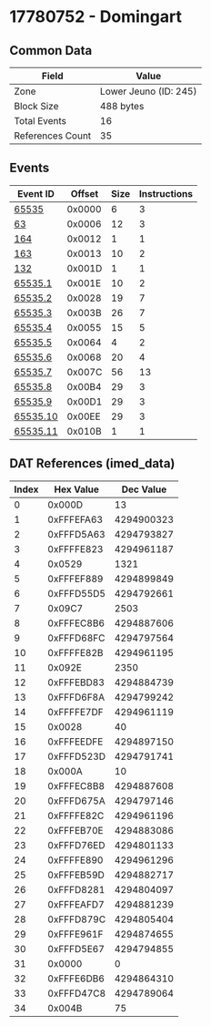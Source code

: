 # 17780752 - Domingart

## Common Data

| Field            | Value                 |
|------------------|-----------------------|
| Zone             | Lower Jeuno (ID: 245) |
| Block Size       | 488 bytes             |
| Total Events     | 16                    |
| References Count | 35                    |

## Events

| Event ID                  | Offset   |   Size |   Instructions |
|---------------------------|----------|--------|----------------|
| [65535](./65535.md)       | 0x0000   |      6 |              3 |
| [63](./63.md)             | 0x0006   |     12 |              3 |
| [164](./164.md)           | 0x0012   |      1 |              1 |
| [163](./163.md)           | 0x0013   |     10 |              2 |
| [132](./132.md)           | 0x001D   |      1 |              1 |
| [65535.1](./65535.1.md)   | 0x001E   |     10 |              2 |
| [65535.2](./65535.2.md)   | 0x0028   |     19 |              7 |
| [65535.3](./65535.3.md)   | 0x003B   |     26 |              7 |
| [65535.4](./65535.4.md)   | 0x0055   |     15 |              5 |
| [65535.5](./65535.5.md)   | 0x0064   |      4 |              2 |
| [65535.6](./65535.6.md)   | 0x0068   |     20 |              4 |
| [65535.7](./65535.7.md)   | 0x007C   |     56 |             13 |
| [65535.8](./65535.8.md)   | 0x00B4   |     29 |              3 |
| [65535.9](./65535.9.md)   | 0x00D1   |     29 |              3 |
| [65535.10](./65535.10.md) | 0x00EE   |     29 |              3 |
| [65535.11](./65535.11.md) | 0x010B   |      1 |              1 |

## DAT References (imed_data)

|   Index | Hex Value   |   Dec Value |
|---------|-------------|-------------|
|       0 | 0x000D      |          13 |
|       1 | 0xFFFEFA63  |  4294900323 |
|       2 | 0xFFFD5A63  |  4294793827 |
|       3 | 0xFFFFE823  |  4294961187 |
|       4 | 0x0529      |        1321 |
|       5 | 0xFFFEF889  |  4294899849 |
|       6 | 0xFFFD55D5  |  4294792661 |
|       7 | 0x09C7      |        2503 |
|       8 | 0xFFFEC8B6  |  4294887606 |
|       9 | 0xFFFD68FC  |  4294797564 |
|      10 | 0xFFFFE82B  |  4294961195 |
|      11 | 0x092E      |        2350 |
|      12 | 0xFFFEBD83  |  4294884739 |
|      13 | 0xFFFD6F8A  |  4294799242 |
|      14 | 0xFFFFE7DF  |  4294961119 |
|      15 | 0x0028      |          40 |
|      16 | 0xFFFEEDFE  |  4294897150 |
|      17 | 0xFFFD523D  |  4294791741 |
|      18 | 0x000A      |          10 |
|      19 | 0xFFFEC8B8  |  4294887608 |
|      20 | 0xFFFD675A  |  4294797146 |
|      21 | 0xFFFFE82C  |  4294961196 |
|      22 | 0xFFFEB70E  |  4294883086 |
|      23 | 0xFFFD76ED  |  4294801133 |
|      24 | 0xFFFFE890  |  4294961296 |
|      25 | 0xFFFEB59D  |  4294882717 |
|      26 | 0xFFFD8281  |  4294804097 |
|      27 | 0xFFFEAFD7  |  4294881239 |
|      28 | 0xFFFD879C  |  4294805404 |
|      29 | 0xFFFE961F  |  4294874655 |
|      30 | 0xFFFD5E67  |  4294794855 |
|      31 | 0x0000      |           0 |
|      32 | 0xFFFE6DB6  |  4294864310 |
|      33 | 0xFFFD47C8  |  4294789064 |
|      34 | 0x004B      |          75 |
